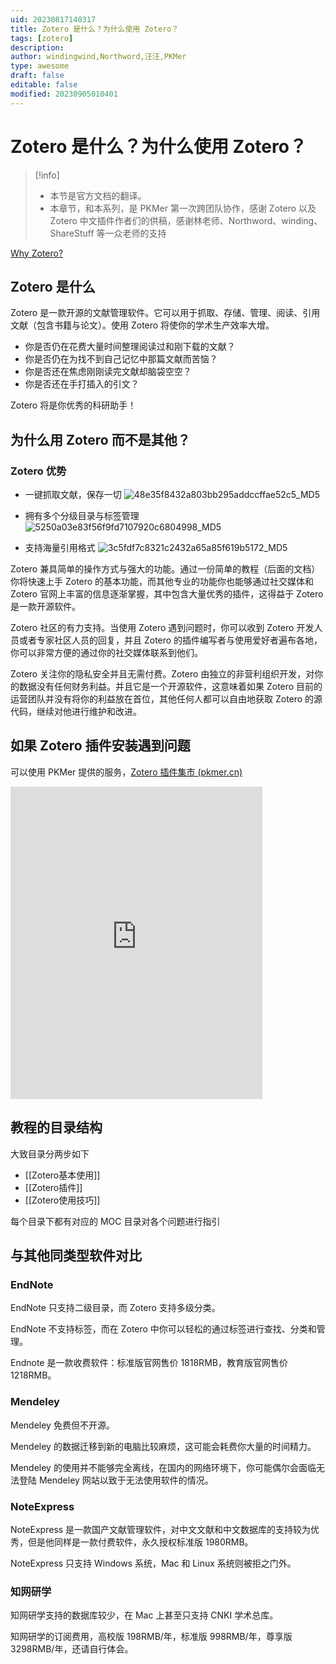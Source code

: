 ```yaml
---
uid: 20230817140317
title: Zotero 是什么？为什么使用 Zotero？
tags: [zotero]
description: 
author: windingwind,Northword,汪汪,PKMer
type: awesome
draft: false
editable: false
modified: 20230905010401
---
```


# Zotero 是什么？为什么使用 Zotero？

> [!info]
> - 本节是官方文档的翻译。
> - 本章节，和本系列，是 PKMer 第一次跨团队协作，感谢 Zotero 以及 Zotero 中文插件作者们的供稿，感谢林老师、Northword、winding、ShareStuff 等一众老师的支持

[Why Zotero?](https://www.zotero.org/why)

## Zotero 是什么

Zotero 是一款开源的文献管理软件。它可以用于抓取、存储、管理、阅读、引用文献（包含书籍与论文）。使用 Zotero 将使你的学术生产效率大增。

- 你是否仍在花费大量时间整理阅读过和刚下载的文献？
- 你是否仍在为找不到自己记忆中那篇文献而苦恼？
- 你是否还在焦虑刚刚读完文献却脑袋空空？
- 你是否还在手打插入的引文？

Zotero 将是你优秀的科研助手！

## 为什么用 Zotero 而不是其他？

### Zotero 优势

- 一键抓取文献，保存一切
  ![48e35f8432a803bb295addccffae52c5_MD5](https://cdn.pkmer.cn/images/202308171552236.png!pkmer)

- 拥有多个分级目录与标签管理
  ![5250a03e83f56f9fd7107920c6804998_MD5](https://cdn.pkmer.cn/images/202308171552238.png!pkmer)
- 支持海量引用格式
  ![3c5fdf7c8321c2432a65a85f619b5172_MD5](https://cdn.pkmer.cn/images/202308171552239.png!pkmer)

Zotero 兼具简单的操作方式与强大的功能。通过一份简单的教程（后面的文档）你将快速上手 Zotero 的基本功能，而其他专业的功能你也能够通过社交媒体和 Zotero 官网上丰富的信息逐渐掌握，其中包含大量优秀的插件，这得益于 Zotero 是一款开源软件。

Zotero 社区的有力支持。当使用 Zotero 遇到问题时，你可以收到 Zotero 开发人员或者专家社区人员的回复，并且 Zotero 的插件编写者与使用爱好者遍布各地，你可以非常方便的通过你的社交媒体联系到他们。

Zotero 关注你的隐私安全并且无需付费。Zotero 由独立的非营利组织开发，对你的数据没有任何财务利益。并且它是一个开源软件，这意味着如果 Zotero 目前的运营团队并没有将你的利益放在首位，其他任何人都可以自由地获取 Zotero 的源代码，继续对他进行维护和改进。

## 如果 Zotero 插件安装遇到问题

可以使用 PKMer 提供的服务，[Zotero 插件集市 (pkmer.cn)](https://pkmer.cn/products/zotero/zoteroMarket/)

<iframe src="https://player.bilibili.com/player.html?aid=405216834&bvid=BV1tG411Z7Ny&cid=1245825970&page=1&autoplay=false" scrolling="no" border="0" frameborder="no" framespacing="0" allowfullscreen="true" width="80%" height="500"> </iframe>

## 教程的目录结构

大致目录分两步如下

- [[Zotero基本使用]]
- [[Zotero插件]]
- [[Zotero使用技巧]]

每个目录下都有对应的 MOC 目录对各个问题进行指引

## 与其他同类型软件对比

### EndNote

EndNote 只支持二级目录，而 Zotero 支持多级分类。

EndNote 不支持标签，而在 Zotero 中你可以轻松的通过标签进行查找、分类和管理。

Endnote 是一款收费软件：标准版官网售价 1818RMB，教育版官网售价 1218RMB。

### Mendeley

Mendeley 免费但不开源。

Mendeley 的数据迁移到新的电脑比较麻烦，这可能会耗费你大量的时间精力。

Mendeley 的使用并不能够完全离线，在国内的网络环境下，你可能偶尔会面临无法登陆 Mendeley 网站以致于无法使用软件的情况。

### NoteExpress

NoteExpress 是一款国产文献管理软件，对中文文献和中文数据库的支持较为优秀，但是他同样是一款付费软件，永久授权标准版 1980RMB。

NoteExpress 只支持 Windows 系统，Mac 和 Linux 系统则被拒之门外。

### 知网研学

知网研学支持的数据库较少，在 Mac 上甚至只支持 CNKI 学术总库。

知网研学的订阅费用，高校版 198RMB/年，标准版 998RMB/年，尊享版 3298RMB/年，还请自行体会。
